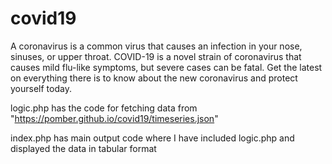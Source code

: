 # covid19
A coronavirus is a common virus that causes an infection in your nose, sinuses, or upper throat. COVID-19 is a novel strain of coronavirus that causes mild flu-like symptoms, but severe cases can be fatal. Get the latest on everything there is to know about the new coronavirus and protect yourself today.

logic.php has the code for fetching data from "https://pomber.github.io/covid19/timeseries.json"

index.php has main output code where I have included logic.php and displayed the data in tabular format
